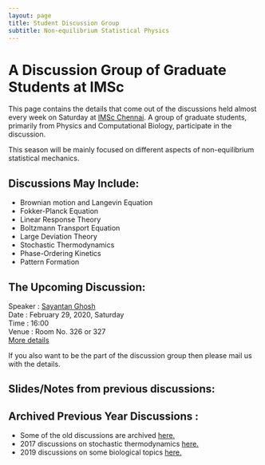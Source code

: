 ```yaml
---
layout: page
title: Student Discussion Group  
subtitle: Non-equilibrium Statistical Physics
---
```

# A Discussion Group of Graduate Students at IMSc

This page contains the details that come out of the discussions held almost every week on Saturday at [IMSc Chennai](https://www.imsc.res.in/). A group of graduate students, primarily from Physics and Computational Biology, participate in the discussion. 

This season will be mainly focused on different aspects of non-equilibrium statistical mechanics.

## Discussions May Include:
* Brownian motion and Langevin Equation
* Fokker-Planck Equation
* Linear Response Theory
* Boltzmann Transport Equation
* Large Deviation Theory
* Stochastic Thermodynamics
* Phase-Ordering Kinetics
* Pattern Formation

## The Upcoming Discussion:
Speaker :      [Sayantan Ghosh](https://www.imsc.res.in/sayantan_ghosh)   
Date    :      February 29, 2020, Saturday  
Time    :      16:00  
Venue   :      Room No. 326 or 327    
[More details](https://vinayphys.github.io/discussion2020/2020/02/fokker)

If you also want to be the part of the discussion group then please mail us with the details.

## Slides/Notes from previous discussions: 
  

## Archived Previous Year Discussions :  
* Some of the old discussions are archived [here.](https://www.imsc.res.in/~kamalt/discussions.html)
* 2017 discussions on stochastic thermodynamics [here.](https://vinayphys.github.io/discussion/)
* 2019 discussions on some biological topics [here.](https://vinayphys.github.io/discussion2019/)

